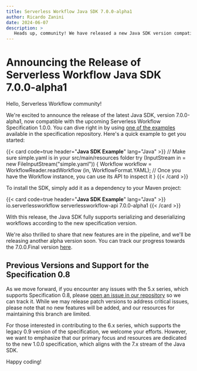 ```yaml
---
title: Serverless Workflow Java SDK 7.0.0-alpha1
author: Ricardo Zanini
date: 2024-06-07
description: >
   Heads up, community! We have released a new Java SDK version compatible with Specification 1.0.0.
---
```


# Announcing the Release of Serverless Workflow Java SDK 7.0.0-alpha1

Hello, Serverless Workflow community!

We're excited to announce the release of the latest Java SDK, version 7.0.0-alpha1, now compatible with the upcoming Serverless Workflow Specification 1.0.0. You can dive right in by using [one of the examples](https://github.com/serverlessworkflow/specification/tree/main/examples) available in the specification repository. Here's a quick example to get you started:

{{< card code=true header="**Java SDK Example**" lang="Java" >}}
// Make sure simple.yaml is in your src/main/resources folder
try (InputStream in = new FileInputStream("simple.yaml")) {
   Workflow workflow = WorkflowReader.readWorkflow (in, WorkflowFormat.YAML);
    // Once you have the Workflow instance, you can use its API to inspect it
}
{{< /card >}}

To install the SDK, simply add it as a dependency to your Maven project:

{{< card code=true header="**Java SDK Example**" lang="Java" >}}
<dependency>
    <groupId>io.serverlessworkflow</groupId>
    <artifactId>serverlessworkflow-api</artifactId>
    <version>7.0.0-alpha1</version>
</dependency>
{{< /card >}}

With this release, the Java SDK fully supports serializing and deserializing workflows according to the new specification version.

We're also thrilled to share that new features are in the pipeline, and we'll be releasing another alpha version soon. You can track our progress towards the 7.0.0.Final version [here](https://github.com/serverlessworkflow/sdk-java/milestone/1).

## Previous Versions and Support for the Specification 0.8

As we move forward, if you encounter any issues with the 5.x series, which supports Specification 0.8, please [open an issue in our repository](https://github.com/serverlessworkflow/sdk-java/issues) so we can track it. While we may release patch versions to address critical issues, please note that no new features will be added, and our resources for maintaining this branch are limited.

For those interested in contributing to the 6.x series, which supports the legacy 0.9 version of the specification, we welcome your efforts. However, we want to emphasize that our primary focus and resources are dedicated to the new 1.0.0 specification, which aligns with the 7.x stream of the Java SDK.

Happy coding!
